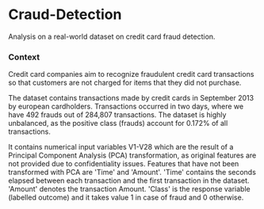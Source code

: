 # Craud-Detection
Analysis on a real-world dataset on credit card fraud detection.

### Context
Credit card companies aim to recognize fraudulent credit card transactions so that customers are not charged for items that they did not purchase.

The dataset contains transactions made by credit cards in September 2013 by european cardholders. Transactions occurred in two days, where we have 492 frauds out of 284,807 transactions. The dataset is highly unbalanced, as the positive class (frauds) account for 0.172% of all transactions.

It contains numerical input variables V1-V28 which are the result of a Principal Component Analysis (PCA) transformation, as original features are not provided due to confidentiality issues. Features that have not been transformed with PCA are 'Time' and 'Amount'. 'Time' contains the seconds elapsed between each transaction and the first transaction in the dataset. 'Amount' denotes the transaction Amount. 'Class' is the response variable (labelled outcome) and it takes value 1 in case of fraud and 0 otherwise.
